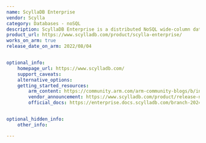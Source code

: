 ```yaml
---
name: ScyllaDB Enterprise
vendor: Scylla
category: Databases - noSQL
description: ScyllaDB Enterprise is a distributed NoSQL wide-column database for data-intensive apps that require high performance and low latency.
product_url: https://www.scylladb.com/product/scylla-enterprise/
works_on_arm: true
release_date_on_arm: 2022/08/04


optional_info:
    homepage_url: https://www.scylladb.com/
    support_caveats:
    alternative_options:
    getting_started_resources:
        arm_content: https://community.arm.com/arm-community-blogs/b/internet-of-things-blog/posts/scylladb-and-arm
        vendor_announcement: https://www.scylladb.com/product/release-notes/scylladb-enterprise-release-2022-1-0/
        official_docs: https://enterprise.docs.scylladb.com/branch-2024.1/getting-started/index.html


optional_hidden_info:
    other_info:

---
```

